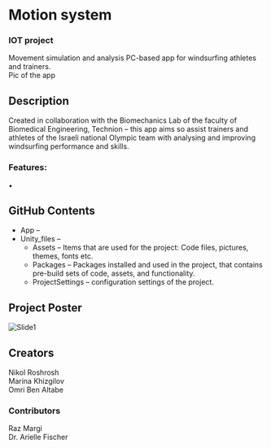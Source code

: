 # Motion system
### IOT project
Movement simulation and analysis PC-based app for windsurfing athletes and trainers.  
Pic of the app

## Description
Created in collaboration with the Biomechanics Lab of the faculty of Biomedical Engineering, Technion – this app aims so assist trainers and athletes of the Israeli national Olympic team with analysing and improving windsurfing performance and skills.  

### Features:
•	

## GitHub Contents
* App –
* Unity_files –
  * Assets – Items that are used for the project: Code files, pictures, themes, fonts etc.
  * Packages – Packages installed and used in the project, that contains pre-build sets of code, assets, and functionality.
  * ProjectSettings – configuration settings of the project.

## Project Poster
![Slide1](https://github.com/nikolro/Motion-System-IOT/assets/57406005/2afc003c-e78b-45bd-9c14-47dd17624e09)


## Creators
Nikol Roshrosh  
Marina Khizgilov  
Omri Ben Altabe  

### Contributors
Raz Margi  
Dr. Arielle Fischer  


